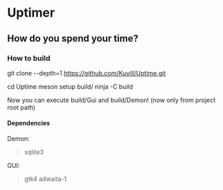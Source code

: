 # Uptimer

## How do you spend your time?

### How to build

git clone --depth=1 https://github.com/Kuvill/Uptime.git

cd Uptime
meson setup build/
ninja -C build

Now you can execute build/Gui and build/Demon! (now only from project root path)
#### Dependencies

Demon:
> sqlite3

GUI:
> gtk4
> adwaita-1
